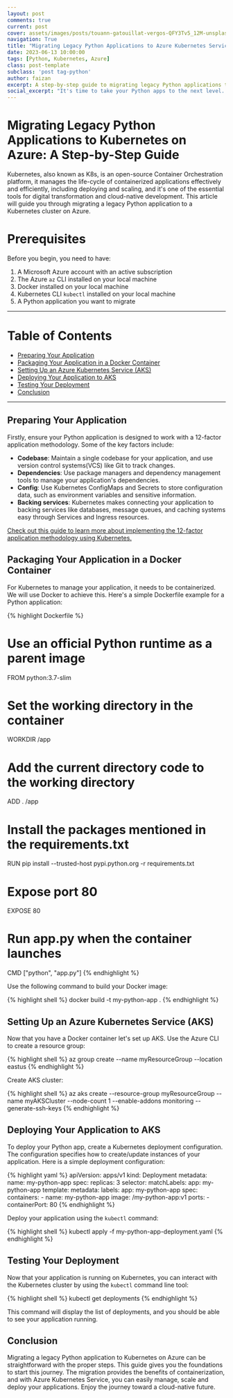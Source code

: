 ```yaml
---
layout: post
comments: true
current: post
cover: assets/images/posts/touann-gatouillat-vergos-QFY3Tv5_12M-unsplash_resized.webp
navigation: True
title: "Migrating Legacy Python Applications to Azure Kubernetes Service AKS"
date: 2023-06-13 10:00:00
tags: [Python, Kubernetes, Azure]
class: post-template
subclass: 'post tag-python'
author: faizan
excerpt: A step-by-step guide to migrating legacy Python applications to Kubernetes on Azure, from preparing your application and packaging it in a Docker container to deploying and testing it on Azure Kubernetes Service.
social_excerpt: "It's time to take your Python apps to the next level. Learn how to migrate legacy Python applications to Kubernetes on Azure in our latest guide. Start your cloud-native journey today! #Python #Kubernetes #Azure #CloudNative"
---
```


# Migrating Legacy Python Applications to Kubernetes on Azure: A Step-by-Step Guide

Kubernetes, also known as K8s, is an open-source Container Orchestration platform, it manages the life-cycle of containerized applications effectively and efficiently, including deploying and scaling, and it's one of the essential tools for digital transformation and cloud-native development. This article will guide you through migrating a legacy Python application to a Kubernetes cluster on Azure.

# Prerequisites

Before you begin, you need to have:

1. A Microsoft Azure account with an active subscription
2. The Azure `az` CLI installed on your local machine
3. Docker installed on your local machine
4. Kubernetes CLI `kubectl` installed on your local machine
5. A Python application you want to migrate

***
# Table of Contents

* [Preparing Your Application](#preparing-your-application)
* [Packaging Your Application in a Docker Container](#packaging-your-application-in-a-docker-container)
* [Setting Up an Azure Kubernetes Service (AKS)](#setting-up-an-azure-kubernetes-service-aks)
* [Deploying Your Application to AKS](#deploying-your-application-to-aks)
* [Testing Your Deployment](#testing-your-deployment)
* [Conclusion](#conclusion)

***

## Preparing Your Application

Firstly, ensure your Python application is designed to work with a 12-factor application methodology. Some of the key factors include:

* **Codebase**: Maintain a single codebase for your application, and use version control systems(VCS) like Git to track changes.
* **Dependencies**: Use package managers and dependency management tools to manage your application's dependencies.
* **Config**: Use Kubernetes ConfigMaps and Secrets to store configuration data, such as environment variables and sensitive information. 
* **Backing services**: Kubernetes makes connecting your application to backing services like databases, message queues, and caching systems easy through Services and Ingress resources.

[Check out this guide to learn more about implementing the 12-factor application methodology using Kubernetes.](/implementing-12-factor-app-principles-with-kubernetes)

## Packaging Your Application in a Docker Container
For Kubernetes to manage your application, it needs to be containerized. We will use Docker to achieve this. Here's a simple Dockerfile example for a Python application:

{% highlight Dockerfile %}
# Use an official Python runtime as a parent image
FROM python:3.7-slim

# Set the working directory in the container
WORKDIR /app

# Add the current directory code to the working directory
ADD . /app

# Install the packages mentioned in the requirements.txt
RUN pip install --trusted-host pypi.python.org -r requirements.txt

# Expose port 80
EXPOSE 80

# Run app.py when the container launches
CMD ["python", "app.py"]
{% endhighlight %}

Use the following command to build your Docker image:

{% highlight shell %}
docker build -t my-python-app .
{% endhighlight %}

## Setting Up an Azure Kubernetes Service (AKS)

Now that you have a Docker container let's set up AKS. Use the Azure CLI to create a resource group:

{% highlight shell %}
az group create --name myResourceGroup --location eastus
{% endhighlight %}

Create AKS cluster:

{% highlight shell %}
az aks create --resource-group myResourceGroup --name myAKSCluster --node-count 1 --enable-addons monitoring --generate-ssh-keys
{% endhighlight %}

## Deploying Your Application to AKS

To deploy your Python app, create a Kubernetes deployment configuration. The configuration specifies how to create/update instances of your application. Here is a simple deployment configuration:

{% highlight yaml %}
apiVersion: apps/v1
kind: Deployment
metadata:
  name: my-python-app
spec:
  replicas: 3
  selector:
    matchLabels:
      app: my-python-app
  template:
    metadata:
      labels:
        app: my-python-app
    spec:
      containers:
      - name: my-python-app
        image: <your-dockerhub-username>/my-python-app:v1
        ports:
        - containerPort: 80
{% endhighlight %}

Deploy your application using the `kubectl` command:

{% highlight shell %}
kubectl apply -f my-python-app-deployment.yaml
{% endhighlight %}

## Testing Your Deployment
Now that your application is running on Kubernetes, you can interact with the Kubernetes cluster by using the `kubectl` command line tool:

{% highlight shell %}
kubectl get deployments
{% endhighlight %}

This command will display the list of deployments, and you should be able to see your application running.

## Conclusion
Migrating a legacy Python application to Kubernetes on Azure can be straightforward with the proper steps. This guide gives you the foundations to start this journey. The migration provides the benefits of containerization, and with Azure Kubernetes Service, you can easily manage, scale and deploy your applications. Enjoy the journey toward a cloud-native future.